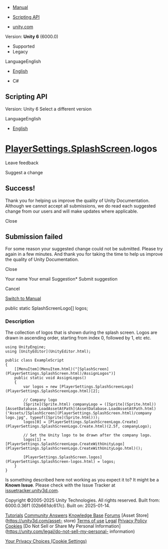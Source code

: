 [ ]()

  * [Manual](../Manual/index.html)
  * [Scripting API](../ScriptReference/index.html)

  * [unity.com](https://unity.com/)

Version: **Unity 6** (6000.0)

  * Supported
  * Legacy

LanguageEnglish

  * [English]()

  * C#

[ ](https://docs.unity3d.com)

## Scripting API

Version: Unity 6 Select a different version

LanguageEnglish

  * [English]()

#  [PlayerSettings.SplashScreen](PlayerSettings.SplashScreen.html).logos

Leave feedback

Suggest a change

## Success!

Thank you for helping us improve the quality of Unity Documentation. Although
we cannot accept all submissions, we do read each suggested change from our
users and will make updates where applicable.

Close

## Submission failed

For some reason your suggested change could not be submitted. Please <a>try
again</a> in a few minutes. And thank you for taking the time to help us
improve the quality of Unity Documentation.

Close

Your name Your email Suggestion* Submit suggestion

Cancel

[Switch to Manual](../Manual/class-PlayerSettings.html "Go to PlayerSettings
Component in the Manual")

public static SplashScreenLogo[] logos;

### Description

The collection of logos that is shown during the splash screen. Logos are
drawn in ascending order, starting from index 0, followed by 1, etc etc.

    
    
    using UnityEngine;
    using [UnityEditor](UnityEditor.html);  
      
    public class ExampleScript
    {
        [[MenuItem](MenuItem.html)("[SplashScreen](PlayerSettings.SplashScreen.html)/AssignLogos")]
        public static void AssignLogos()
        {
            var logos = new [PlayerSettings.SplashScreenLogo](PlayerSettings.SplashScreenLogo.html)[2];  
      
            // Company logo
            [Sprite](Sprite.html) companyLogo = ([Sprite](Sprite.html))[AssetDatabase.LoadAssetAtPath](AssetDatabase.LoadAssetAtPath.html)("Assets/[SplashScreen](PlayerSettings.SplashScreen.html)/company logo.jpg", typeof([Sprite](Sprite.html)));
            logos[0] = [PlayerSettings.SplashScreenLogo.Create](PlayerSettings.SplashScreenLogo.Create.html)(2.5f, companyLogo);  
      
            // Set the Unity logo to be drawn after the company logo.
            logos[1] = [PlayerSettings.SplashScreenLogo.CreateWithUnityLogo](PlayerSettings.SplashScreenLogo.CreateWithUnityLogo.html)();  
      
            [PlayerSettings.SplashScreen.logos](PlayerSettings.SplashScreen-logos.html) = logos;
        }
    }
    

Is something described here not working as you expect it to? It might be a
**Known Issue**. Please check with the Issue Tracker at
[issuetracker.unity3d.com](https://issuetracker.unity3d.com).

Copyright ©2005-2025 Unity Technologies. All rights reserved. Built from:
6000.0.36f1 (02b661dc617c). Built on: 2025-01-14.

[Tutorials](https://unity3d.com/learn) [Community
Answers](https://answers.unity3d.com) [Knowledge
Base](https://support.unity3d.com/hc/en-us)
[Forums](https://forum.unity3d.com) [Asset Store](https://unity3d.com/asset-
store) [Terms of use](https://docs.unity3d.com/Manual/TermsOfUse.html)
[Legal](https://unity.com/legal) [Privacy
Policy](https://unity.com/legal/privacy-policy)
[Cookies](https://unity.com/legal/cookie-policy) [Do Not Sell or Share My
Personal Information](https://unity.com/legal/do-not-sell-my-personal-
information)

[Your Privacy Choices (Cookie Settings)](javascript:void\(0\);)

